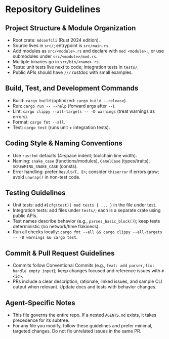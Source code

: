 # Repository Guidelines

## Project Structure & Module Organization
- Root crate: `mdconfcli` (Rust 2024 edition).
- Source lives in `src/`; entrypoint is `src/main.rs`.
- Add modules as `src/<module>.rs` and declare with `mod <module>;`, or use submodules under `src/<module>/mod.rs`.
- Multiple binaries go in `src/bin/<name>.rs`.
- Tests: unit tests live next to code; integration tests in `tests/`.
- Public APIs should have `///` rustdoc with small examples.

## Build, Test, and Development Commands
- Build: `cargo build` (optimized: `cargo build --release`).
- Run: `cargo run -- --help` (forward args after `--`).
- Lint: `cargo clippy --all-targets -- -D warnings` (treat warnings as errors).
- Format: `cargo fmt --all`.
- Test: `cargo test` (runs unit + integration tests).

## Coding Style & Naming Conventions
- Use `rustfmt` defaults (4-space indent; toolchain line width).
- Naming: `snake_case` (functions/modules), `CamelCase` (types/traits), `SCREAMING_SNAKE_CASE` (consts).
- Error handling: prefer `Result<T, E>`; consider `thiserror` if errors grow; avoid `unwrap()` in non-test code.

## Testing Guidelines
- Unit tests: add `#[cfg(test)] mod tests { ... }` in the file under test.
- Integration tests: add files under `tests/`; each is a separate crate using public APIs.
- Test names describe behavior (e.g., `parses_basic_block()`); keep tests deterministic (no network/time flakiness).
- Run all checks locally: `cargo fmt --all && cargo clippy --all-targets -- -D warnings && cargo test`.

## Commit & Pull Request Guidelines
- Commits follow Conventional Commits (e.g., `feat: add parser`, `fix: handle empty input`); keep changes focused and reference issues with `#<id>`.
- PRs include a clear description, rationale, linked issues, and sample CLI output when relevant. Update docs and tests with behavior changes.

## Agent-Specific Notes
- This file governs the entire repo. If a nested `AGENTS.md` exists, it takes precedence for its subtree.
- For any file you modify, follow these guidelines and prefer minimal, targeted changes. Do not fix unrelated issues in the same PR.
